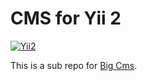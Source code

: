 CMS for Yii 2
===================================

[![Yii2](https://img.shields.io/badge/Powered_by-Yii_Framework-green.svg?style=flat)](http://www.yiiframework.com/)

This is a sub repo for [Big Cms](https://github.com/bigbrush/yii2-bigcms).
